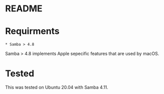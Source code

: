 # README

# Requirments

    * Samba > 4.8

Samba > 4.8 implements Apple sepecific features that are used by macOS.

# Tested

This was tested on Ubuntu 20.04 with Samba 4.11.


